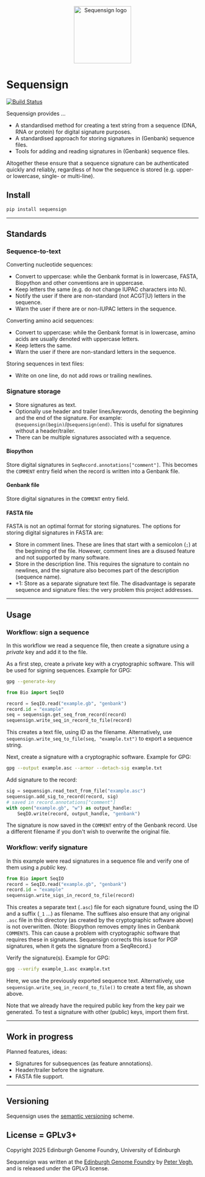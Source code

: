 <p align="center">
<img alt="Sequensign logo" title="Sequensign" src="https://raw.githubusercontent.com/Edinburgh-Genome-Foundry/Sequensign/main/images/sequensign_logo.png" width="150">
</p>

# Sequensign

[![Build Status](https://github.com/Edinburgh-Genome-Foundry/Sequensign/actions/workflows/build.yml/badge.svg)](https://github.com/Edinburgh-Genome-Foundry/Sequensign/actions/workflows/build.yml)

Sequensign provides ...

* A standardised method for creating a text string from a sequence (DNA, RNA or protein) for digital signature purposes.
* A standardised approach for storing signatures in (Genbank) sequence files.
* Tools for adding and reading signatures in (Genbank) sequence files.

Altogether these ensure that a sequence signature can be authenticated quickly and reliably, regardless of how the sequence is stored (e.g. upper- or lowercase, single- or multi-line).

## Install

```bash
pip install sequensign
```

---

## Standards

### Sequence-to-text

Converting nucleotide sequences:

* Convert to uppercase: while the Genbank format is in lowercase, FASTA, Biopython and other conventions are in uppercase.
* Keep letters the same (e.g. do not change IUPAC characters into N).
* Notify the user if there are non-standard (not ACGT|U) letters in the sequence.
* Warn the user if there are or non-IUPAC letters in the sequence.

Converting amino acid sequences:

* Convert to uppercase: while the Genbank format is in lowercase, amino acids are usually denoted with uppercase letters.
* Keep letters the same.
* Warn the user if there are non-standard letters in the sequence.

Storing sequences in text files:

* Write on one line, do not add rows or trailing newlines.

### Signature storage

* Store signatures as text.
* Optionally use header and trailer lines/keywords, denoting the beginning and the end of the signature. For example: `@sequensign(begin)`/`@sequensign(end)`. This is useful for signatures without a header/trailer.
* There can be multiple signatures associated with a sequence.

#### Biopython

Store digital signatures in `SeqRecord.annotations["comment"]`. This becomes the `COMMENT` entry field when the record is written into a Genbank file.

#### Genbank file

Store digital signatures in the `COMMENT` entry field.

#### FASTA file

FASTA is not an optimal format for storing signatures. The options for storing digital signatures in FASTA are:

* Store in comment lines. These are lines that start with a semicolon (`;`) at the beginning of the file. However, comment lines are a disused feature and not supported by many software.
* Store in the description line. This requires the signature to contain no newlines, and the signature also becomes part of the description (sequence name).
* +1: Store as a separate signature text file. The disadvantage is separate sequence and signature files: the very problem this project addresses.

---

## Usage

### Workflow: sign a sequence

In this workflow we read a sequence file, then create a signature using a _private_ key and
add it to the file.

As a first step, create a private key with a cryptographic software. This will be used for signing sequences. Example for GPG:

```bash
gpg --generate-key
```

```python
from Bio import SeqIO

record = SeqIO.read("example.gb", "genbank")
record.id = "example"
seq = sequensign.get_seq_from_record(record)
sequensign.write_seq_in_record_to_file(record)
```

This creates a text file, using ID as the filename. Alternatively, use `sequensign.write_seq_to_file(seq, "example.txt")` to export a sequence string.

Next, create a signature with a cryptographic software. Example for GPG:

```bash
gpg --output example.asc --armor --detach-sig example.txt
```

Add signature to the record:

```python
sig = sequensign.read_text_from_file("example.asc")
sequensign.add_sig_to_record(record, sig)
# saved in record.annotations["comment"]
with open("example.gb", "w") as output_handle:
    SeqIO.write(record, output_handle, "genbank")
```

The signature is now saved in the `COMMENT` entry of the Genbank record. Use a different filename if you don't wish to overwrite the original file.

### Workflow: verify signature

In this example were read signatures in a sequence file and verify one of them using a _public_ key.

```python
from Bio import SeqIO
record = SeqIO.read("example.gb", "genbank")
record.id = "example"
sequensign.write_sigs_in_record_to_file(record)
```

This creates a separate text (`.asc`) file for each signature found, using the ID and a suffix (`_1` ...) as filename.
The suffixes also ensure that any original `.asc` file in this directory (as created by the cryptographic software above) is not overwritten.
(Note: Biopython removes empty lines in Genbank `COMMENTS`. This can cause a problem with cryptographic software that requires these in signatures. Sequensign corrects this issue for PGP signatures, when it gets the signature from a SeqRecord.)

Verify the signature(s). Example for GPG:

```bash
gpg --verify example_1.asc example.txt
```

Here, we use the previously exported sequence text. Alternatively, use `sequensign.write_seq_in_record_to_file()` to create a text file, as shown above.

Note that we already have the required public key from the key pair we generated. To test a signature with other (public) keys, import them first.

---

## Work in progress

Planned features, ideas:

* Signatures for subsequences (as feature annotations).
* Header/trailer before the signature.
* FASTA file support.

---

## Versioning

Sequensign uses the [semantic versioning](https://semver.org) scheme.

## License = GPLv3+

Copyright 2025 Edinburgh Genome Foundry, University of Edinburgh

Sequensign was written at the [Edinburgh Genome Foundry](https://edinburgh-genome-foundry.github.io/)
by [Peter Vegh](https://github.com/veghp), and is released under the GPLv3 license.
